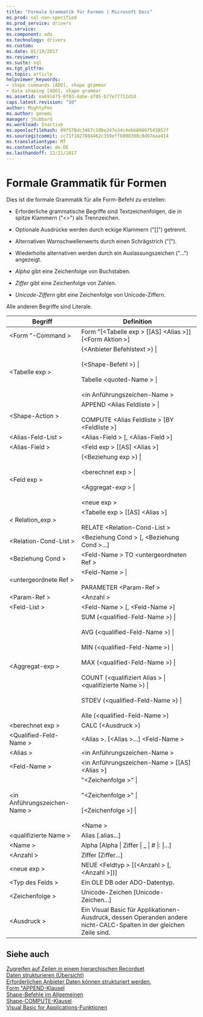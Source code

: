 ```yaml
---
title: "Formale Grammatik für Formen | Microsoft Docs"
ms.prod: sql-non-specified
ms.prod_service: drivers
ms.service: 
ms.component: ado
ms.technology: drivers
ms.custom: 
ms.date: 01/19/2017
ms.reviewer: 
ms.suite: sql
ms.tgt_pltfrm: 
ms.topic: article
helpviewer_keywords:
- shape commands [ADO], shape grammar
- data shaping [ADO], shape grammar
ms.assetid: ea691475-0f03-4abe-a785-b77e77712d1d
caps.latest.revision: "10"
author: MightyPen
ms.author: genemi
manager: jhubbard
ms.workload: Inactive
ms.openlocfilehash: 09f578dc3467c10be247e34c4ebb89807543052f
ms.sourcegitcommit: cc71f1027884462c359effb898390c8d97eaa414
ms.translationtype: MT
ms.contentlocale: de-DE
ms.lasthandoff: 12/21/2017
---
```

# <a name="formal-shape-grammar"></a>Formale Grammatik für Formen
Dies ist die formale Grammatik für alle Form-Befehl zu erstellen:  
  
-   Erforderliche grammatische Begriffe sind Textzeichenfolgen, die in spitze Klammern ("<>") als Trennzeichen.  
  
-   Optionale Ausdrücke werden durch eckige Klammern ("[]") getrennt.  
  
-   Alternativen Warnschwellenwerts durch einen Schrägstrich ("&#124;").  
  
-   Wiederholte alternativen werden durch ein Auslassungszeichen ("...") angezeigt.  
  
-   *Alpha* gibt eine Zeichenfolge von Buchstaben.  
  
-   *Ziffer* gibt eine Zeichenfolge von Zahlen.  
  
-   *Unicode-Ziffern* gibt eine Zeichenfolge von Unicode-Ziffern.  
  
 Alle anderen Begriffe sind Literale.  
  
|Begriff|Definition|  
|----------|----------------|  
|\<Form "-Command >|Form "[\<Tabelle exp > [[AS] \<Alias >]] [\<Form Aktion >]|  
|\<Tabelle exp >|{\<Anbieter Befehlstext >} &#124;<br /><br /> (\<Shape-Befehl >) &#124;<br /><br /> Tabelle \<quoted-Name > &#124;<br /><br /> \<in Anführungszeichen-Name >|  
|\<Shape-Action >|APPEND \<Alias Feldliste > &#124;<br /><br /> COMPUTE \<Alias Feldliste > [BY \<Feldliste >]|  
|\<Alias-Feld-List >|\<Alias-Field > [, \<Alias-Field >]|  
|\<Alias-Field >|\<Feld exp > [[AS] \<Alias >]|  
|\<Feld exp >|(\<Beziehung exp >) &#124;<br /><br /> \<berechnet exp > &#124;<br /><br /> \<Aggregat-exp > &#124;<br /><br /> \<neue exp >|  
|< Relation_exp >|\<Tabelle exp > [[AS] \<Alias >]<br /><br /> RELATE \<Relation-Cond-List >|  
|\<Relation-Cond-List >|\<Beziehung Cond > [, \<Beziehung Cond >...]|  
|\<Beziehung Cond >|\<Feld-Name > TO \<untergeordneten Ref >|  
|\<untergeordnete Ref >|\<Feld-Name > &#124;<br /><br /> PARAMETER \<Param-Ref >|  
|\<Param-Ref >|\<Anzahl >|  
|\<Feld-List >|\<Feld-Name > [, \<Feld-Name >]|  
|\<Aggregat-exp >|SUM (\<qualified-Feld-Name >) &#124;<br /><br /> AVG (\<qualified-Feld-Name >) &#124;<br /><br /> MIN (\<qualified-Feld-Name >) &#124;<br /><br /> MAX (\<qualified-Feld-Name >) &#124;<br /><br /> COUNT (\<qualifiziert Alias > &#124; \<qualifizierte Name >) &#124;<br /><br /> STDEV (\<qualified-Feld-Name >) &#124;<br /><br /> Alle (\<qualified-Feld-Name >)|  
|\<berechnet exp >|CALC (\<Ausdruck >)|  
|\<Qualified-Feld-Name >|\<Alias >. [\<Alias >...] \<Feld-Name >|  
|\<Alias >|\<in Anführungszeichen-Name >|  
|\<Feld-Name >|\<in Anführungszeichen-Name > [[AS] \<Alias >]|  
|\<in Anführungszeichen-Name >|"\<Zeichenfolge >" &#124;<br /><br /> "\<Zeichenfolge >" &#124;<br /><br /> [\<Zeichenfolge >] &#124;<br /><br /> \<Name >|  
|\<qualifizierte Name >|Alias [.alias...]|  
|\<Name >|Alpha [Alpha &#124; Ziffer &#124; _ &#124; # &#124;: &#124;...]|  
|\<Anzahl >|Ziffer [Ziffer...]|  
|\<neue exp >|NEUE \<Feldtyp > [(\<Anzahl > [, \<Anzahl >])]|  
|\<Typ des Felds >|Ein OLE DB oder ADO-Datentyp.|  
|\<Zeichenfolge >|Unicode-Zeichen [Unicode-Zeichen...]|  
|\<Ausdruck >|Ein Visual Basic für Applikationen-Ausdruck, dessen Operanden andere nicht-CALC-Spalten in der gleichen Zeile sind.|  
  
## <a name="see-also"></a>Siehe auch  
 [Zugreifen auf Zeilen in einem hierarchischen Recordset](../../../ado/guide/data/accessing-rows-in-a-hierarchical-recordset.md)   
 [Daten strukturieren (Übersicht)](../../../ado/guide/data/data-shaping-overview.md)   
 [Erforderlichen Anbieter Daten können strukturiert werden.](../../../ado/guide/data/required-providers-for-data-shaping.md)   
 [Form "APPEND-Klausel](../../../ado/guide/data/shape-append-clause.md)   
 [Shape-Befehle im Allgemeinen](../../../ado/guide/data/shape-commands-in-general.md)   
 [Shape-COMPUTE-Klausel](../../../ado/guide/data/shape-compute-clause.md)   
 [Visual Basic for Applications-Funktionen](../../../ado/guide/data/visual-basic-for-applications-functions.md)
